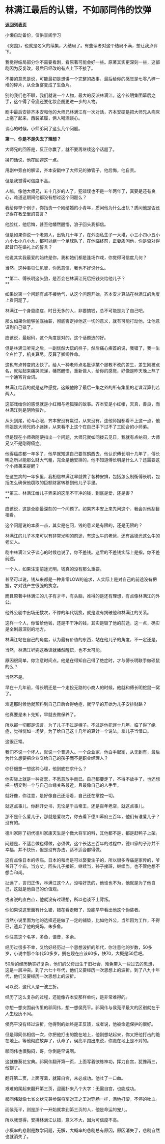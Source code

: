 # 林满江最后的认错，不如祁同伟的饮弹

[**返回列表页**](/gzh/记忆承载)

小懒自动备份，仅供查阅学习

《突围》，也就是名义的续集，大结局了。有些读者对这个结局不满，想让我点评下。

  

我觉得结局部分你不需要看剧，看原著可能会好一些。原著其实更深刻一些，这部剧因为反复改，最后已经改的有点上下不接了。

  

不接的意思是说，可能最初是想讲一个完整的故事，最后给你的感觉是七零八碎一堆的碎片，从全鱼宴变成了生鱼片。

  

别的我们也不聊，我们就说一个人物，最大的反派林满江。这个长明集团幕后之手，这个得了骨癌还要化妆企图更进一步的人物。  

  

剧中最后安排齐本安和他的大师兄林满江有一次对话，齐本安硬是把大师兄从病床上拖了起来，西装革履，俩人喝酒谈心。

  

谈心的时候，小师弟问了这么几个问题。  

  

 **第一、你是不是失去了理想？**

  

大师兄的回答是，反正你赢了，就不要再继续这个话题了。

  

换句话说，他在回避这一点。  

  

用剧中旁白的解读，齐本安戳中了大师兄的肺管子，他后悔，他自责。

  

但是我觉得可信度不高。  

  

人嘛，像他大师兄，五十几岁的人了，犯错误也不是一年两年了，真要是还有良心，难道这期间他都没有想过这个问题么？  

  

我给你举个例子，你指责一个刚结婚的小青年，质问他为什么出轨？质问他是否还记得在教堂里的誓言？  

  

他脸红，他后悔，甚至他幡然醒悟，浪子回头我都信。

  

但是如果你说一个老男人，出轨几十年了，在外面私生子一大堆，小三小四小五小六小七小八小九，都可以组一个足球队了，在他临终前，正妻质问他，你是否对得起昔日在婚礼上的誓言？  

  

他说其实我最爱的始终是你，我和她们都是逢场作戏，你觉得可信度几何？

  

当然，这种事见仁见智，你愿意信，我也不好说什么。  

  

 **第二、傅长明这头狼，是否会在林满江死后把钱交给他儿子？  
**

  

如果说第一个问题有点不接地气，从这个问题开始，齐本安才算站在林满江的角度上看问题了。  

  

林满江一个身患绝症，时日无多的人，非要搞钱，总不可能是为了自己吧。  

  

那么如果你能够釜底抽薪，彻底否定掉他这一切的意义，就有可能打动他，让他意识到自己错了。  

  

应该说，最起码，这个角度是对的，这个话题选的好。

  

但是林满江听完之后，一副恍然大悟的样子，然后痛心疾首的说，我错了，我一生全白忙了，机关算尽，反算了卿卿性命。  

  

这也有点转变的太快了。给人一种老师点名批评某个屡教不改的差生，差生刚被点名，就站起来痛哭流涕，幡然醒悟，重新做人，给你的感觉，好像是昨天晚上熬了一个通宵背台词。  

  

林满江给我的就是这种感觉，这跟他除了最后一集之外的所有集里的老谋深算判若两人。  

  

这部戏给你的感觉就是小红帽与老狐狸的故事。齐本安是小红帽，天真，善良，而林满江则是阴险狡诈。  

  

从头到尾，论斗心眼，齐本安没有赢过，从来没有。连他师姐都看不上这一点，他师姐是大师兄的小迷妹，从来看不上这个在自己手下过不了三回合的小师弟。  

  

但是现在小师弟随便指出一个问题，大师兄就如同拨云见日，我就有点纳闷，大师兄又不是刚得癌症。  

  

他得癌症都一年多了，他早就知道自己要驾鹤西去，他认识傅长明十几年了，傅长明之所以能那么财大气粗，完全是他安排的，他不知道傅长明是什么人？还需要这个小师弟来提醒？

  

在这生病的一年多里，我相信林满江早就做了各种安排，包括怎么制衡傅长明，包括怎么确保他窃取的巨额财富转移到他儿子手里。  

  

 **第三、林满江给儿子弄来的这笔不干净的钱，到底是爱，还是害？  
**

  

应该说，这是全剧最深刻的一个问题了。如果齐本安上来先问这个，我会对他刮目相看。  

  

这个问题说的本质一点，其实是在问，钱的意义是有限的，还是无限的？

  

林满江的儿子本来可以有非常光明的前途，有这么牛的老爸，还有吕德光这么牛的老丈人。  

  

剧中林满江父子谈心的时候也说了，你不差钱。这里的不差钱实际上是指，你不差前途。  

  

一个人，如果注定前途光明，钱真的没有那么重要。

  

甚至可以说，钱从来都是一种非常LOW的追求，人实际上是对自己的前途没有把握，才对钱产生很强的执念。  

  

而且原著中林满江的儿子有才华，有头脑，难得的是还有理想，有点像林满江的外公。  

  

他外公剧中出场无数次，不停的年代切换，就是没有揭破他和林满江的关系。

  

这样一个人，你留给他钱，还是不干净的钱，其实是毁了他的前途，这一点，确实是全剧最深刻的地方。  

  

林满江站在自己的角度，认为最有价值的东西，站在他儿子的角度，不一定还是。

  

当然，林满江听完这番话就幡然醒悟，也不太可能。  

  

原因很简单，你注意时间点。他是在得知自己得了绝症时，才与傅长明联手做硕鼠的么？

  

当然不是。

  

早在十几年前，傅长明还是一个走投无路的小商人的时候，他就和傅长明蛇鼠一窝了。

  

难道那时候他就预料到自己日后会得绝症，就早早的开始为儿子安排财路？  

  

他真要是未卜先知，早就去做保养了。  

  

所以那一切都是谎言，为了儿子不过是幌子。不过是他犯罪十几年，临了得了绝症，觉得恍如一场梦，为了给自己这十几年的算计一个说法，拿儿子当借口。  

  

这很正常。  

  

我们不说一个坏人，就说一个普通人。一个企业家，他白手起家，从无到有，最后为什么想要把企业交给自己的孩子而不是职业经理人？

  

你仔细想一想这种心理，他到底在求什么？

  

他实际上就是一种贪恋，不愿意放手而已。自己都要走了，不得不放手了，也还想把一切交到一个与自己血缘关系最近，且最像自己的人手里。  

  

就好像，你注意，是好像自己还活着，自己还在掌控一切。

  

就这点事儿，你翻开史书，无论是千古帝王，还是百年老店，就这点事儿。  

  

那不是什么爱儿子，那就是爱权力，你去看下德川幕府三百年，他们有谁爱儿子？没有的。  

  

德川家除了初代德川家康天生是个做大将军的料，其他都不是，都是赶鸭子上架。  

  

问题是，不适合做也得做，必须做。这个长达三百年的过程中，德川家的子孙并不幸福，并不快乐，但是没有办法，适不适合都得做。

  

这有点像日本的寺庙。日本的和尚是可以娶妻生子的，所以很多寺庙是家传的，爷爷开了个庙，当方丈，回头儿子接班，继续当，孙子接班，继续当，也不管他想不想当和尚。

  

扯远了，言归正传，林满江这个人，没啥好洗的，他谁也不为，他就是为了他自己，这就是他自己的价值观。  

  

或者说的直白点，他就没有过理想，所以也谈不上背叛。  

  

你如果说这里面有什么错，错在看走眼了，没能早早看出他这个伪装者。  

  

当然小说里面为他的选择还是做了一定的铺垫，比如他外公，当年因为工作，不得已，遗弃了他的妈妈，朱多鱼。  

  

你注意这个名字，多鱼，谐音，多余。

  

经历过很多不幸，又恰好经历过一个思想波折的年代，你注意他的岁数，50多岁，小说中那个年代50多岁，搁在现在应该60多，快70，大概是50后吧。

  

50后的经历确实好复杂，他们的父母出生于旧社会，难免带入一些过去的思想，这是一层冲突。到了六七十年代，他们又要经历一次思想上的波折。到了八九十年代，他们又要经历一次思想上的波折。  

  

可以说，这代人是一波三折。  

  

经历了这么复杂的过程，还能像齐本安那样单纯，是非常难得的。  

  

你想一想突围前传里的祁同伟，想一想侯亮平。祁同伟与侯亮平最大的区别就在于人生经历不同。

  

侯亮平没有经过波折，他得到的始终是正反馈，或者说，他被命运保护的很好。  

  

但是祁同伟相信一次，你把他打击的跪在地上，他刚想站起来，你又把他打击的跪在地上。等他彻底放弃了，认命了，侯亮平跑出来说，你跪在地上是不对的。

  

祁同伟也很胸闷，哥，你倒是早说啊。

  

这就像葵花宝典。祁同伟翻开第一页，上面写着欲练神功，挥刀自宫，犹豫再三，他割了。

  

翻开第二页，上面写着，就算自宫，未必成功。他吐了一口血。

  

艰难的爬起来翻开第三页，迎面扑来八个大字：无需自宫，也能成功。

  

祁同伟就像七省文状元兼参谋将军对王之王对穿肠一样，满地打滚，不停的吐血。

  

而侯亮平，则是那个一开始就拿到第三页的人，他是命运的宠儿。  

  

所以我觉得，安排林满江认错，意义不大，因为可信度不高。

  

小概率的悲剧是数学问题，无解，大概率的悲剧总有原因，原因消失了，悲剧自然也就消失了。

